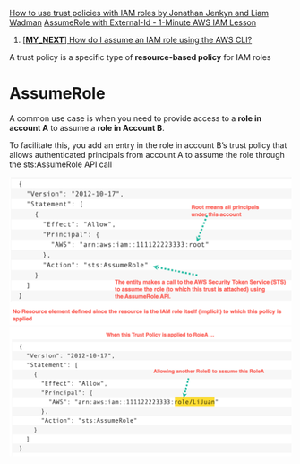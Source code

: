 
[How to use trust policies with IAM roles by Jonathan Jenkyn and Liam Wadman](https://aws.amazon.com/blogs/security/how-to-use-trust-policies-with-iam-roles/)
[AssumeRole with External-Id - 1-Minute AWS IAM Lesson](https://www.youtube.com/watch?v=DLVlW3dOJww)
1. [[**MY_NEXT**] How do I assume an IAM role using the AWS CLI?](https://repost.aws/knowledge-center/iam-assume-role-cli)

A trust policy is a specific type of **resource-based policy** for IAM roles

# AssumeRole

A common use case is when you need to provide access to a **role in account A** to assume a **role in Account B**.

To facilitate this, you add an entry in the role in account B’s trust policy that allows authenticated principals from account A to assume the role through the sts:AssumeRole API call

<img src="./images/trust-policy-assumeRole-1.png" title="trust-policy-assumeRole-1.png" width="900"/>

<img src="./images/trust-policy-assumeRole-2.png" title="trust-policy-assumeRole-2.png" width="900"/>